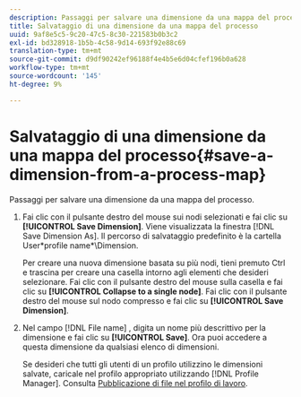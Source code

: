 ```yaml
---
description: Passaggi per salvare una dimensione da una mappa del processo.
title: Salvataggio di una dimensione da una mappa del processo
uuid: 9af8e5c5-9c20-47c5-8c30-221583b0b3c2
exl-id: bd328918-1b5b-4c58-9d14-693f92e88c69
translation-type: tm+mt
source-git-commit: d9df90242ef96188f4e4b5e6d04cfef196b0a628
workflow-type: tm+mt
source-wordcount: '145'
ht-degree: 9%

---
```


# Salvataggio di una dimensione da una mappa del processo{#save-a-dimension-from-a-process-map}

Passaggi per salvare una dimensione da una mappa del processo.

1. Fai clic con il pulsante destro del mouse sui nodi selezionati e fai clic su **[!UICONTROL Save Dimension]**. Viene visualizzata la finestra [!DNL Save Dimension As]. Il percorso di salvataggio predefinito è la cartella User\*profile name*\Dimension.

   Per creare una nuova dimensione basata su più nodi, tieni premuto Ctrl e trascina per creare una casella intorno agli elementi che desideri selezionare. Fai clic con il pulsante destro del mouse sulla casella e fai clic su **[!UICONTROL Collapse to a single node]**. Fai clic con il pulsante destro del mouse sul nodo compresso e fai clic su **[!UICONTROL Save Dimension]**.

1. Nel campo [!DNL File name] , digita un nome più descrittivo per la dimensione e fai clic su **[!UICONTROL Save]**. Ora puoi accedere a questa dimensione da qualsiasi elenco di dimensioni.

   Se desideri che tutti gli utenti di un profilo utilizzino le dimensioni salvate, caricale nel profilo appropriato utilizzando [!DNL Profile Manager]. Consulta [Pubblicazione di file nel profilo di lavoro](../../../../home/c-get-started/c-admin-intrf/c-prof-mgr/t-pub-files-wkg-prof.md#task-a0106e010c834d16bd60eef4721b6af9).
